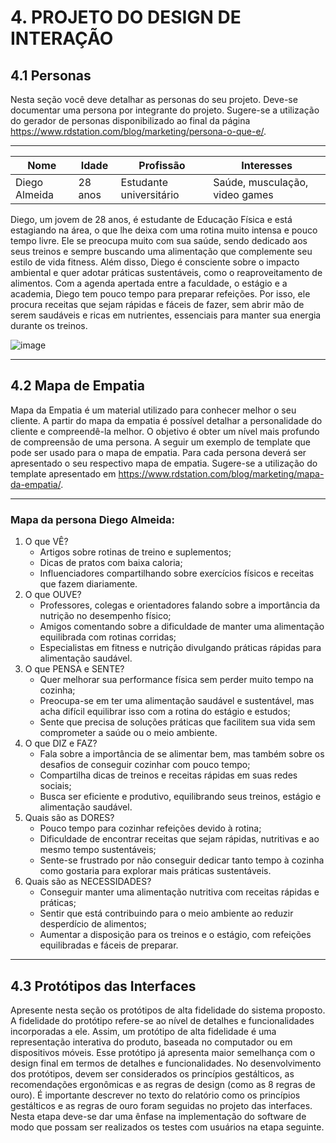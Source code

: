 # 4. PROJETO DO DESIGN DE INTERAÇÃO

## 4.1 Personas
Nesta seção você deve detalhar as personas do seu projeto. Deve-se documentar uma persona por integrante do projeto. Sugere-se a utilização do gerador de personas disponibilizado ao final da página https://www.rdstation.com/blog/marketing/persona-o-que-e/.

---

| Nome | Idade | Profissão | Interesses | 
|---|---|---|---|
| Diego Almeida | 28 anos | Estudante universitário | Saúde, musculação, video games |

Diego, um jovem de 28 anos, é estudante de Educação Física e está estagiando na área, o que lhe deixa com uma rotina muito intensa e pouco tempo livre. Ele se preocupa muito com sua saúde, sendo dedicado aos seus treinos e sempre buscando uma alimentação que complemente seu estilo de vida fitness. Além disso, Diego é consciente sobre o impacto ambiental e quer adotar práticas sustentáveis, como o reaproveitamento de alimentos. Com a agenda apertada entre a faculdade, o estágio e a academia, Diego tem pouco tempo para preparar refeições. Por isso, ele procura receitas que sejam rápidas e fáceis de fazer, sem abrir mão de serem saudáveis e ricas em nutrientes, essenciais para manter sua energia durante os treinos.

![image](https://github.com/user-attachments/assets/6bc51fc1-f412-454c-ab75-395a01d230dc)

---

## 4.2 Mapa de Empatia
Mapa da Empatia é um material utilizado para conhecer melhor o seu cliente. A partir do mapa da empatia é possível detalhar a personalidade do cliente e compreendê-la melhor. O objetivo é obter um nível mais profundo de compreensão de uma persona. A seguir um exemplo de template que pode ser usado para o mapa de empatia. Para cada persona deverá ser apresentado o seu respectivo mapa de empatia. Sugere-se a utilização do template apresentado em https://www.rdstation.com/blog/marketing/mapa-da-empatia/.

---

### Mapa da persona Diego Almeida:
1. O que VÊ?
   - Artigos sobre rotinas de treino e suplementos;
   - Dicas de pratos com baixa caloria;
   - Influenciadores compartilhando sobre exercícios físicos e receitas que fazem diariamente.
2. O que OUVE?
   - Professores, colegas e orientadores falando sobre a importância da nutrição no desempenho físico;
   - Amigos comentando sobre a dificuldade de manter uma alimentação equilibrada com rotinas corridas;
   - Especialistas em fitness e nutrição divulgando práticas rápidas para alimentação saudável.
3. O que PENSA e SENTE?
   - Quer melhorar sua performance física sem perder muito tempo na cozinha;
   - Preocupa-se em ter uma alimentação saudável e sustentável, mas acha difícil equilibrar isso com a rotina do estágio e estudos;
   - Sente que precisa de soluções práticas que facilitem sua vida sem comprometer a saúde ou o meio ambiente.
4. O que DIZ e FAZ?
   - Fala sobre a importância de se alimentar bem, mas também sobre os desafios de conseguir cozinhar com pouco tempo;
   - Compartilha dicas de treinos e receitas rápidas em suas redes sociais;
   - Busca ser eficiente e produtivo, equilibrando seus treinos, estágio e alimentação saudável.
5. Quais são as DORES?
   - Pouco tempo para cozinhar refeições devido à rotina;
   - Dificuldade de encontrar receitas que sejam rápidas, nutritivas e ao mesmo tempo sustentáveis;
   - Sente-se frustrado por não conseguir dedicar tanto tempo à cozinha como gostaria para explorar mais práticas sustentáveis.
7. Quais são as NECESSIDADES?
   - Conseguir manter uma alimentação nutritiva com receitas rápidas e práticas;
   - Sentir que está contribuindo para o meio ambiente ao reduzir desperdício de alimentos;
   - Aumentar a disposição para os treinos e o estágio, com refeições equilibradas e fáceis de preparar.
---

## 4.3 Protótipos das Interfaces
Apresente nesta seção os protótipos de alta fidelidade do sistema proposto. A fidelidade do protótipo refere-se ao nível de detalhes e funcionalidades incorporadas a ele. Assim, um protótipo de alta fidelidade é uma representação interativa do produto, baseada no computador ou em dispositivos móveis. Esse protótipo já apresenta maior semelhança com o design final em termos de detalhes e funcionalidades. No desenvolvimento dos protótipos, devem ser considerados os princípios gestálticos, as recomendações ergonômicas e as regras de design (como as 8 regras de ouro). É importante descrever no texto do relatório como os princípios gestálticos e as regras de ouro foram seguidas no projeto das interfaces. Nesta etapa deve-se dar uma ênfase na implementação do software de modo que possam ser realizados os testes com usuários na etapa seguinte.

